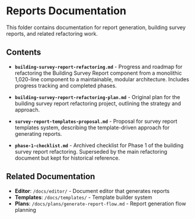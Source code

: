 # Reports Documentation

This folder contains documentation for report generation, building survey reports, and related refactoring work.

## Contents

- **`building-survey-report-refactoring.md`** - Progress and roadmap for refactoring the Building Survey Report component from a monolithic 1,020-line component to a maintainable, modular architecture. Includes progress tracking and completed phases.

- **`building-survey-report-refactoring-plan.md`** - Original plan for the building survey report refactoring project, outlining the strategy and approach.

- **`survey-report-templates-proposal.md`** - Proposal for survey report templates system, describing the template-driven approach for generating reports.

- **`phase-1-checklist.md`** - Archived checklist for Phase 1 of the building survey report refactoring. Superseded by the main refactoring document but kept for historical reference.

## Related Documentation

- **Editor**: `/docs/editor/` - Document editor that generates reports
- **Templates**: `/docs/templates/` - Template builder system
- **Plans**: `/docs/plans/generate-report-flow.md` - Report generation flow planning

